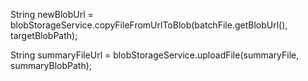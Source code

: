 String newBlobUrl = blobStorageService.copyFileFromUrlToBlob(batchFile.getBlobUrl(), targetBlobPath);

String summaryFileUrl = blobStorageService.uploadFile(summaryFile, summaryBlobPath);
